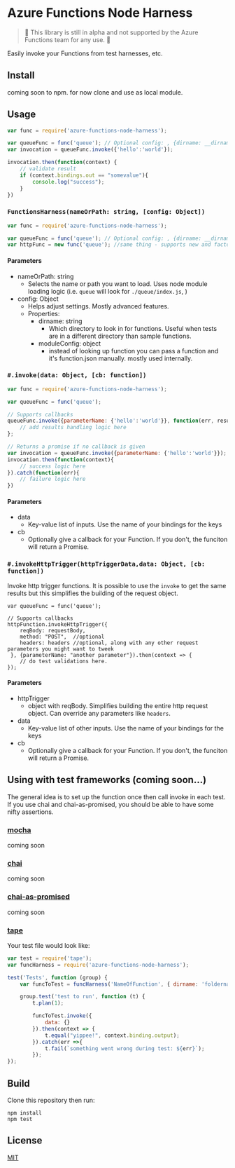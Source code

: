 # Azure Functions Node Harness

> :construction: This library is still in alpha and not supported by the Azure Functions team for any use. :construction:

Easily invoke your Functions from test harnesses, etc.

## Install
coming soon to npm. for now clone and use as local module.

## Usage

```javascript
var func = require('azure-functions-node-harness');

var queueFunc = func('queue'); // Optional config: , {dirname: __dirname}); 
var invocation = queueFunc.invoke({'hello':'world'});

invocation.then(function(context) {
    // validate result 
    if (context.bindings.out == "somevalue"){
        console.log("success");
    }
})
```

### `FunctionsHarness(nameOrPath: string, [config: Object])`

```javascript
var func = require('azure-functions-node-harness');

var queueFunc = func('queue'); // Optional config: , {dirname: __dirname}); 
var httpFunc = new func('queue'); //same thing - supports new and factory idioms
```

#### Parameters
 - nameOrPath: string
    - Selects the name or path you want to load. Uses node module loading logic (i.e. `queue` will look for `./queue/index.js`, )
 - config: Object
    - Helps adjust settings. Mostly advanced features.
    - Properties:
        - dirname: string
            - Which directory to look in for functions. Useful when tests are in a different directory than sample functions.
        - moduleConfig: object
            - instead of looking up function you can pass a function and it's function.json manually. mostly used internally.          

### `#.invoke(data: Object, [cb: function])`

```javascript
var func = require('azure-functions-node-harness');

var queueFunc = func('queue');

// Supports callbacks
queueFunc.invoke({parameterName: {'hello':'world'}}, function(err, results) {
    // add results handling logic here
};

// Returns a promise if no callback is given
var invocation = queueFunc.invoke({parameterName: {'hello':'world'}});
invocation.then(function(context){
    // success logic here
}).catch(function(err){
    // failure logic here
})

```

#### Parameters
 - data
    - Key-value list of inputs. Use the name of your bindings for the keys
 - cb
    - Optionally give a callback for your Function. If you don't, the funciton will return a Promise.

### `#.invokeHttpTrigger(httpTriggerData,data: Object, [cb: function])` 
Invoke http trigger functions.  It is possible to use the `invoke` to get the same results but this simplifies the building of the request object.

```
var queueFunc = func('queue');

// Supports callbacks
httpFunction.invokeHttpTrigger({ 
    reqBody: requestBody,
    method: "POST",  //optional
    headers: headers //optional, along with any other request parameters you might want to tweek
 }, {parameterName: "another parameter"}).then(context => {
    // do test validations here.
});
```
#### Parameters
- httpTrigger
    - object with reqBody.  Simplifies building the entire http request object. Can override any parameters like `headers`.
- data
    - Key-value list of other inputs. Use the name of your bindings for the keys
- cb
    - Optionally give a callback for your Function. If you don't, the funciton will return a Promise.

## Using with test frameworks (coming soon...)

The general idea is to set up the function once then call invoke in each test. If you use chai and chai-as-promised, you should be able to have some nifty assertions.

### [mocha](https://mochajs.org/) 
coming soon

### [chai](http://chaijs.com/)
coming soon

### [chai-as-promised](https://github.com/domenic/chai-as-promised)
coming soon
 
### [tape](https://github.com/substack/tape)

Your test file would look like:

```javascript
var test = require('tape');
var funcHarness = require('azure-functions-node-harness');

test('Tests', function (group) {
    var funcToTest = funcHarness('NameOfFunction', { dirname: 'foldername-functions-live-in' });

    group.test('test to run', function (t) {
        t.plan(1);

        funcToTest.invoke({
            data: {}
        }).then(context => {
            t.equal("yippee!", context.binding.output);
        }).catch(err =>{
            t.fail(`something went wrong during test: ${err}`);
        });
});
```

## Build
Clone this repository then run:

```
npm install 
npm test
```

## License

[MIT](LICENSE)